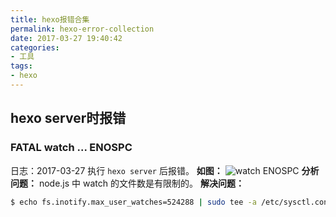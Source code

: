 ```yaml
---
title: hexo报错合集
permalink: hexo-error-collection
date: 2017-03-27 19:40:42
categories:
- 工具
tags:
- hexo
---
```

## hexo server时报错
### FATAL watch ... ENOSPC
日志：2017-03-27 执行 `hexo server` 后报错。
**如图：**
![watch ENOSPC](http://oncj6b2vl.bkt.clouddn.com/FqCfDl6mN_Pb1_iH8fRuC5sz4A6o.png)
**分析问题：**
node.js 中 watch 的文件数是有限制的。
**解决问题：**
```bash
$ echo fs.inotify.max_user_watches=524288 | sudo tee -a /etc/sysctl.conf && sudo sysctl -p
```
